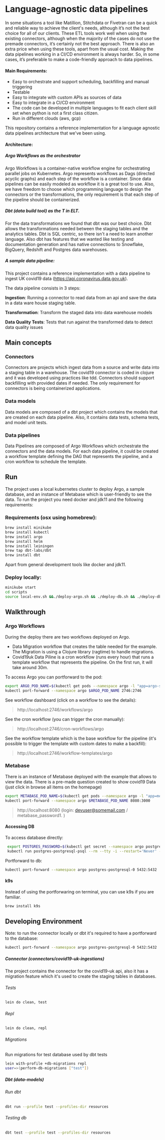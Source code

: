 # Language-agnostic data pipelines

In some situations a tool like Matillion, Stitchdata or Fivetran can be a quick and reliable way to achieve the client's needs, although it’s not the best choice for all of our clients. 
These ETL tools work  well when using the existing connectors, although when the majority of the cases do not use the premade connectors, it’s certainly not the best approach. There is also an extra price when using these tools, apart from the usual cost. Making the data pipelines working in a CI/CD environment is always harder. So, in some cases, it’s preferable to make a code-friendly approach to data pipelines.

#### Main Requirements:   
- Easy to orchestrate and support scheduling, backfilling and manual triggering
- Testable
- Easy to integrate with custom APIs as sources of data
- Easy to integrate in a CI/CD environment
- The code can be developed in multiple languages to fit each client skill set when python is not a first class citizen. 
- Run in different clouds (aws, gcp)

This repository contains a reference implementation for a language agnostic data pipelines architecture that we've been using. 


#### Architecture:

##### Argo Workflows as the orchestrator
Argo Workflows is a container-native workflow engine for orchestrating parallel jobs on Kubernetes. Argo represents workflows as Dags (directed acyclic graphs) and each step of the workflow is a container. Since data pipelines can be easily modeled as workflow it is a great tool to use. Also, we have freedom to choose which programming language to design the connectors or the transformations, the only requirement is that each step of the pipeline should be containerized.

##### Dbt (data build tool) as the T in ELT. 
For the data transformations we found that dbt was our best choice. Dbt allows the transformations needed between the staging tables and the analytics tables. Dbt is SQL centric, so there isn't a need to learn another language. Also dbt has features that we wanted like testing and documentation generation and has native connections to Snowflake, BigQuery, Redshift and Postgres data warehouses. 

##### A sample data pipeline:

This project contains a reference implementation with a data pipeline to ingest UK covid19 data (https://api.coronavirus.data.gov.uk). 

The data pipeline consists in 3 steps:

**Ingestion**: Running a connector to read data from an api and save the data in a data ware house staging table.

**Transformation**: Transform the staged data into data warehouse models

**Data Quality Tests**: Tests that run against the transformed data to detect data quality issues


## Main concepts

### Connectors
Connectors are projects which ingest data from a source and write data into a staging table in a warehouse.
The covid19 connector is coded in clojure and it was developed using practices like tdd. 
Connectors should support backfilling with provided dates if needed.
The only requirement for connectors is being containerized applications.

### Data models
Data models are composed of a dbt project which contains the models that are created on each data pipeline. Also, it contains data tests, schema tests, and model unit tests.

### Data pipelines
Data Pipelines are composed of Argo Workflows which orchestrate the connectors and the data models. 
For each data pipeline, it could be created a workflow template defining the DAG that represents the pipeline, and a cron workflow to schedule the template.

## Run
The project uses a local kubernetes cluster to deploy Argo, a sample database, and an instance of Metabase which is user-friendly to see the data.
To run the project you need docker and jdk11 and the following requirements:

### Requirements (osx using homebrew):
```bash
brew install minikube
brew install kubectl
brew install argo
brew install helm
brew install leiningen
brew tap dbt-labs/dbt
brew install dbt
```
Apart from general development tools like docker and jdk11.

### Deploy locally:

```bash
minikube start
cd scripts
source local-env.sh &&./deploy-argo.sh && ./deploy-db.sh && ./deploy-db-migrations-workflow.sh && ./deploy-covid19-workflow.sh && ./deploy-metabase.sh
```

## Walkthrough


### Argo Workflows 

During the deploy there are two workflows deployed on Argo.
 - Data Migration workflow that creates the table needed for the example. The Migration is using a Clojure library (ragtime) to handle migrations.
 - Covid19uk Data Piline is a cron workflow (runs every hour) that runs a template workflow that represents the pipeline. On the first run, it will take around 30m.

 To access Argo you can portforward to the pod:

 ```bash
export ARGO_POD_NAME=$(kubectl get pods --namespace argo -l "app=argo-server" -o jsonpath="{.items[0].metadata.name}")
kubectl port-forward --namespace argo $ARGO_POD_NAME 2746:2746
```

See workflow dashboard (click on a workflow to see the details):

> http://localhost:2746/workflows/argo

See the cron workflow (you can trigger the cron manually):

> http://localhost:2746/cron-workflows/argo

See the workflow template which is the base workflow for the pipeline (it's possible to trigger the template with custom dates to make a backfill):

> http://localhost:2746/workflow-templates/argo


### Metabase 

There is an instance of Metabase deployed with the example that allows to view the data. There is a pre-made
question created to show covid19 Data (just click in browse all items on the homepage)

```bash
export METABASE_POD_NAME=$(kubectl get pods --namespace argo -l "app=metabase,release=metabase" -o jsonpath="{.items[0].metadata.name}")
kubectl port-forward --namespace argo $METABASE_POD_NAME 8080:3000
```

> http://localhost:8080 (login: devuser@somemail.com / metabase_password1. )


#### Accessing DB

To access database directly:

```bash
 export POSTGRES_PASSWORD=$(kubectl get secret --namespace argo postgres-postgresql -o jsonpath="{.data.postgresql-password}" | base64 --decode)
 kubectl run postgres-postgresql-psql --rm --tty -i --restart='Never' --namespace argo --image docker.io/bitnami/postgresql:11.11.0-debian-10-r31 --env="PGPASSWORD=$POSTGRES_PASSWORD" --command -- psql --host postgres-postgresql -U covid19_user -d covid19_dev -p 5432
```

Portforward to db:
```bash
kubectl port-forward --namespace argo postgres-postgresql-0 5432:5432
```

#### k9s
Instead of using the portforwaring on terminal, you can use k9s if you are familiar.

```bash
brew install k9s
```

## Developing Environment

Note: to run the connector locally or dbt it's required to have a portforward to the database:

```bash
kubectl port-forward --namespace argo postgres-postgresql-0 5432:5432
```

##### Connector (connectors/covid19-uk-ingestions)

The project contains the connector for the covid19-uk api, also it has a migration feature which it's used to create the staging tables in databases.

###### Tests

```bash
lein do clean, test
```

###### Repl

```bash
lein do clean, repl
```

###### Migrations

Run migrations for test database used by dbt tests

```bash
lein with-profile +db-migrations repl
user=>(perform-db-migrations ["test"])
```

##### Dbt (data-models)

###### Run dbt

```bash
dbt run --profile test --profiles-dir resources
```

###### Testing db

```bash
dbt test --profile test --profiles-dir resources
```
